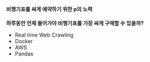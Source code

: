 #### 비행기표를 싸게 예약하기 위한 p의 노력
**하루동안 언제 들어가야 비행기표를 가장 싸게 구매할 수 있을까?**

* Real time Web Crawling
* Docker
* AWS
* Pandas
